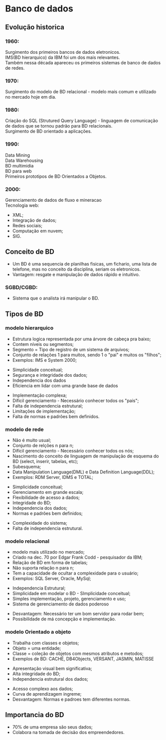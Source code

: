 # Banco de dados

## Evolução historica

### 1960:
Surgimento dos primeiros bancos de dados eletronicos.  
IMS(BD hierarquico) da IBM foi um dos mais relevantes.   
Também nessa década apareceu os primeiros sistemas de banco de dados de redes.  

### 1970:
Surgimento do modelo de BD relacional - modelo mais comum e utilizado no mercado hoje em dia.

### 1980:
Criação do SQL (Strutured Query Language) - linguagem de comunicação de dados que se tornou padrão para BD relacionais.   
Surgimento de BD orientado a aplicações.

### 1990:
Data Mining  
Data Warehousing  
BD multimidia  
BD para web  
Primeiros prototipos de BD Orientados a Objetos.

### 2000:
Gerenciamento de dados de fluxo e mineracao  
Tecnologia web:  
- XML;  
- Integração de dados;  
- Redes sociais;  
- Computação em nuvem;  
- SIG.  

## Conceito de BD
- Um BD é uma sequencia de planilhas fisicas, um fichario, uma lista de telefone, mas no conceito da disciplina, seriam os eletronicos.  
- Vantagem: resgate e manipulação de dados rápido e intuitivo.

### SGBD/CGBD: 
- Sistema que o analista irá manipular o BD.

## Tipos de BD
### modelo hierarquico
- Estrutura logica representada por uma árvore de cabeça pra baixo;  
- Contem níveis ou segmentos;  
- Segmento = Tipo de registro de um sistema de arquivos;  
- Conjunto de relações 1 para muitos, sendo 1 o "pai" e muitos os "filhos";  
- Exemplos: IMS e System 2000;   
+ Simplicidade conceitual;  
+ Segurança e integridade dos dados;  
+ Independencia dos dados  
+ Eficiencia em lidar com uma grande base de dados
- Implementação complexa;  
- Dificil gerenciamento - Necessário conhecer todos os "pais";  
- Falta de independencia estrutural;  
- Limitações de implementação;  
- Falta de normas e padrões bem definidos.

### modelo de rede
- Não é muito usual;  
- Conjunto de relções n para n;  
- Dificil gerenciamento - Necessário conhecer todos os nós;  
- Nascimento do conceito de linguagem de manipulação de esquema do BD (select, inserir, tabelas, etc);  
- Subesquema;  
- Data Manipulation Language(DML) e Data Definition Language(DDL);  
- Exemplos: RDM Server, IDMS e TOTAL;  
+ Simplicidade conceitual;  
+ Gerenciamento em grande escala;  
+ Flexibilidade de acesso a dados;  
+ Integridade do BD;  
+ Independencia dos dados;  
+ Normas e padrões bem definidos;
- Complexidade do sistema;  
- Falta de independencia estrutural.  

### modelo relacional
- modelo mais utilizado no mercado;  
- Criado na dec. 70 por Edgar Frank Codd - pesquisador da IBM;  
- Relação de BD em forma de tabelas;  
- Não suporta relação n para n;  
- Tem a capacidade de ocultar a complexidade para o usuário;  
- Exemplos: SQL Server, Oracle, MySql;  
+ Independencia Estrutural;  
+ Simplicidade em modelar o BD - SImplicidade conceitual;  
+ Simples implementação, projeto, gerenciamento e uso;  
+ Sistema de gerenciamento de dados poderoso
- Desvantagem: Necessário ter um bom servidor para rodar bem;  
- Possibilidade de má concepção e implementação.  

### modelo Orientado a objeto
- Trabalha com classes e objetos;  
- Objeto = uma entidade;  
- Classe = coleção de objetos com mesmos atributos e metodos;  
- Exemplos de BD: CACHÉ, DB4Objects, VERSANT, JASMIN, MATISSE
+ Apresentação visual bem significativa;  
+ Alta integridade do BD;  
+ Independencia estrutural dos dados;  
- Acesso complexo aos dados;  
- Curva de aprendizagem ingreme;  
- Desvantagem: Normas e padroes tem diferentes normas.  

## Importancia do BD
- 70% de uma empresa são seus dados;  
- Colabora na tomada de decisão dos empreendedores.